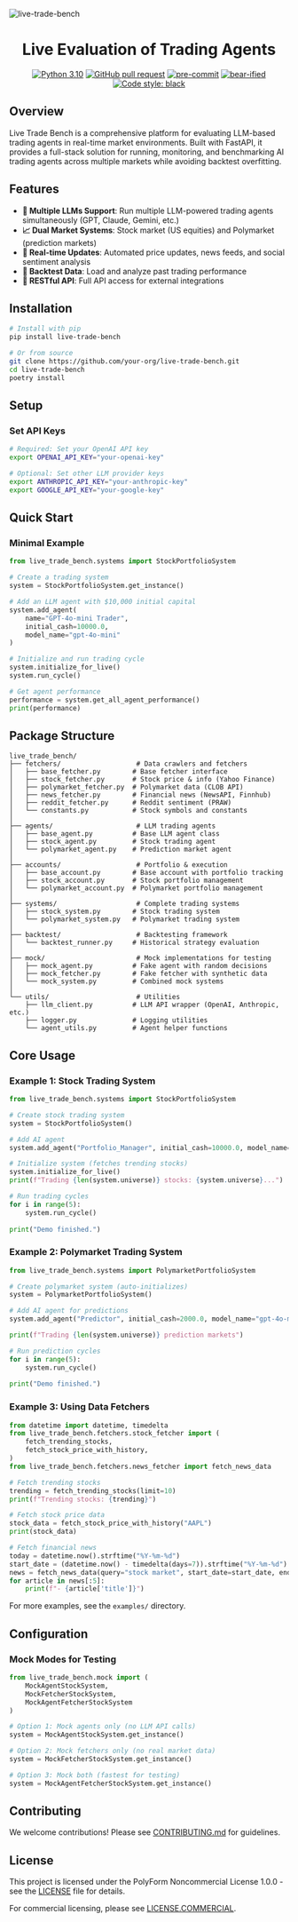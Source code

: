 ![live-trade-bench](assets/live-trade-bench.png)

<h1 align="center">Live Evaluation of Trading Agents</h1>

<div align="center">

[![Python 3.10](https://img.shields.io/badge/python-%E2%89%A53.10-blue)](https://www.python.org/downloads/release/python-3109/)
[![GitHub pull request](https://img.shields.io/badge/PRs-welcome-red)](https://github.com/hiyouga/LLaMA-Factory/pulls)
[![pre-commit](https://img.shields.io/badge/pre--commit-enabled-brightgreen?logo=pre-commit&logoColor=white)](https://pre-commit.com/)
[![bear-ified](https://raw.githubusercontent.com/beartype/beartype-assets/main/badge/bear-ified.svg)](https://beartype.readthedocs.io)
[![Code style: black](https://img.shields.io/badge/code%20style-black-000000.svg)](https://github.com/psf/black)

</div>

## Overview

Live Trade Bench is a comprehensive platform for evaluating LLM-based trading agents in real-time market environments. Built with FastAPI, it provides a full-stack solution for running, monitoring, and benchmarking AI trading agents across multiple markets while avoiding backtest overfitting.

## Features

- **🤖 Multiple LLMs Support**: Run multiple LLM-powered trading agents simultaneously (GPT, Claude, Gemini, etc.)
- **📈 Dual Market Systems**: Stock market (US equities) and Polymarket (prediction markets)
- **🔄 Real-time Updates**: Automated price updates, news feeds, and social sentiment analysis
- **💾 Backtest Data**: Load and analyze past trading performance
- **🔌 RESTful API**: Full API access for external integrations

## Installation

```bash
# Install with pip
pip install live-trade-bench

# Or from source
git clone https://github.com/your-org/live-trade-bench.git
cd live-trade-bench
poetry install
```

## Setup

### Set API Keys

```bash
# Required: Set your OpenAI API key
export OPENAI_API_KEY="your-openai-key"

# Optional: Set other LLM provider keys
export ANTHROPIC_API_KEY="your-anthropic-key"
export GOOGLE_API_KEY="your-google-key"
```

## Quick Start

### Minimal Example

```python
from live_trade_bench.systems import StockPortfolioSystem

# Create a trading system
system = StockPortfolioSystem.get_instance()

# Add an LLM agent with $10,000 initial capital
system.add_agent(
    name="GPT-4o-mini Trader",
    initial_cash=10000.0,
    model_name="gpt-4o-mini"
)

# Initialize and run trading cycle
system.initialize_for_live()
system.run_cycle()

# Get agent performance
performance = system.get_all_agent_performance()
print(performance)
```

## Package Structure

```
live_trade_bench/
├── fetchers/                   # Data crawlers and fetchers
│   ├── base_fetcher.py        # Base fetcher interface
│   ├── stock_fetcher.py       # Stock price & info (Yahoo Finance)
│   ├── polymarket_fetcher.py  # Polymarket data (CLOB API)
│   ├── news_fetcher.py        # Financial news (NewsAPI, Finnhub)
│   ├── reddit_fetcher.py      # Reddit sentiment (PRAW)
│   └── constants.py           # Stock symbols and constants
│
├── agents/                     # LLM trading agents
│   ├── base_agent.py          # Base LLM agent class
│   ├── stock_agent.py         # Stock trading agent
│   └── polymarket_agent.py    # Prediction market agent
│
├── accounts/                   # Portfolio & execution
│   ├── base_account.py        # Base account with portfolio tracking
│   ├── stock_account.py       # Stock portfolio management
│   └── polymarket_account.py  # Polymarket portfolio management
│
├── systems/                    # Complete trading systems
│   ├── stock_system.py        # Stock trading system
│   └── polymarket_system.py   # Polymarket trading system
│
├── backtest/                   # Backtesting framework
│   └── backtest_runner.py     # Historical strategy evaluation
│
├── mock/                       # Mock implementations for testing
│   ├── mock_agent.py          # Fake agent with random decisions
│   ├── mock_fetcher.py        # Fake fetcher with synthetic data
│   └── mock_system.py         # Combined mock systems
│
└── utils/                      # Utilities
    ├── llm_client.py          # LLM API wrapper (OpenAI, Anthropic, etc.)
    ├── logger.py              # Logging utilities
    └── agent_utils.py         # Agent helper functions
```


## Core Usage

### Example 1: Stock Trading System

```python
from live_trade_bench.systems import StockPortfolioSystem

# Create stock trading system
system = StockPortfolioSystem()

# Add AI agent
system.add_agent("Portfolio_Manager", initial_cash=10000.0, model_name="gpt-4o-mini")

# Initialize system (fetches trending stocks)
system.initialize_for_live()
print(f"Trading {len(system.universe)} stocks: {system.universe}...")

# Run trading cycles
for i in range(5):
    system.run_cycle()
    
print("Demo finished.")
```

### Example 2: Polymarket Trading System

```python
from live_trade_bench.systems import PolymarketPortfolioSystem

# Create polymarket system (auto-initializes)
system = PolymarketPortfolioSystem()

# Add AI agent for predictions
system.add_agent("Predictor", initial_cash=2000.0, model_name="gpt-4o-mini")

print(f"Trading {len(system.universe)} prediction markets")

# Run prediction cycles
for i in range(5):
    system.run_cycle()
    
print("Demo finished.")
```

### Example 3: Using Data Fetchers

```python
from datetime import datetime, timedelta
from live_trade_bench.fetchers.stock_fetcher import (
    fetch_trending_stocks,
    fetch_stock_price_with_history,
)
from live_trade_bench.fetchers.news_fetcher import fetch_news_data

# Fetch trending stocks
trending = fetch_trending_stocks(limit=10)
print(f"Trending stocks: {trending}")

# Fetch stock price data
stock_data = fetch_stock_price_with_history("AAPL")
print(stock_data)

# Fetch financial news
today = datetime.now().strftime("%Y-%m-%d")
start_date = (datetime.now() - timedelta(days=7)).strftime("%Y-%m-%d")
news = fetch_news_data(query="stock market", start_date=start_date, end_date=today)
for article in news[:5]:
    print(f"- {article['title']}")
```

For more examples, see the `examples/` directory.

## Configuration

### Mock Modes for Testing

```python
from live_trade_bench.mock import (
    MockAgentStockSystem,
    MockFetcherStockSystem,
    MockAgentFetcherStockSystem
)

# Option 1: Mock agents only (no LLM API calls)
system = MockAgentStockSystem.get_instance()

# Option 2: Mock fetchers only (no real market data)
system = MockFetcherStockSystem.get_instance()

# Option 3: Mock both (fastest for testing)
system = MockAgentFetcherStockSystem.get_instance()
```

## Contributing

We welcome contributions! Please see [CONTRIBUTING.md](CONTRIBUTING.md) for guidelines.


## License

This project is licensed under the PolyForm Noncommercial License 1.0.0 - see the [LICENSE](LICENSE) file for details.

For commercial licensing, please see [LICENSE.COMMERCIAL](LICENSE.COMMERCIAL).
